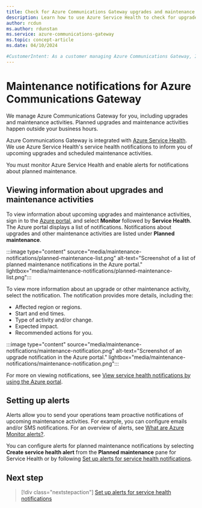 ```yaml
---
title: Check for Azure Communications Gateway upgrades and maintenance
description: Learn how to use Azure Service Health to check for upgrades and maintenance notifications for Azure Communications Gateway.
author: rcdun
ms.author: rdunstan
ms.service: azure-communications-gateway
ms.topic: concept-article
ms.date: 04/10/2024

#CustomerIntent: As a customer managing Azure Communications Gateway, I want to learn about upcoming changes so that I can plan for service impact.
---
```


# Maintenance notifications for Azure Communications Gateway

We manage Azure Communications Gateway for you, including upgrades and maintenance activities. Planned upgrades and maintenance activities happen outside your business hours.

Azure Communications Gateway is integrated with [Azure Service Health](/azure/service-health/overview). We use Azure Service Health's service health notifications to inform you of upcoming upgrades and scheduled maintenance activities.

You must monitor Azure Service Health and enable alerts for notifications about planned maintenance.

## Viewing information about upgrades and maintenance activities

To view information about upcoming upgrades and maintenance activities, sign in to the [Azure portal](https://portal.azure.com/), and select **Monitor** followed by  **Service Health**. The Azure portal displays a list of notifications. Notifications about upgrades and other maintenance activities are listed under **Planned maintenance**.

:::image type="content" source="media/maintenance-notifications/planned-maintenance-list.png" alt-text="Screenshot of a list of planned maintenance notifications in the Azure portal." lightbox="media/maintenance-notifications/planned-maintenance-list.png":::

To view more information about an upgrade or other maintenance activity, select the notification. The notification provides more details, including the:

- Affected region or regions.
- Start and end times.
- Type of activity and/or change.
- Expected impact.
- Recommended actions for you.

:::image type="content" source="media/maintenance-notifications/maintenance-notification.png" alt-text="Screenshot of an upgrade notification in the Azure portal." lightbox="media/maintenance-notifications/maintenance-notification.png":::

For more on viewing notifications, see [View service health notifications by using the Azure portal](/azure/service-health/service-notifications).

## Setting up alerts

Alerts allow you to send your operations team proactive notifications of upcoming maintenance activities. For example, you can configure emails and/or SMS notifications. For an overview of alerts, see [What are Azure Monitor alerts?](/azure/azure-monitor/alerts/alerts-overview).

You can configure alerts for planned maintenance notifications by selecting **Create service health alert** from the **Planned maintenance** pane for Service Health or by following [Set up alerts for service health notifications](/azure/service-health/alerts-activity-log-service-notifications-portal).

## Next step

> [!div class="nextstepaction"]
> [Set up alerts for service health notifications](/azure/service-health/alerts-activity-log-service-notifications-portal)
